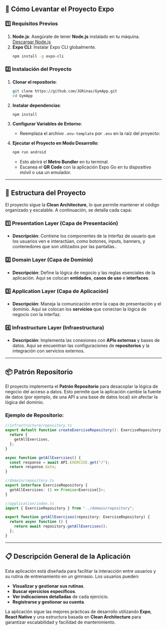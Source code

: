 
## 🔧 Cómo Levantar el Proyecto Expo

### 1️⃣ Requisitos Previos
1. **Node.js**: Asegúrate de tener **Node.js** instalado en tu máquina. [Descargar Node.js](https://nodejs.org/)
2. **Expo CLI**: Instalar Expo CLI globalmente.
   ```bash
   npm install -g expo-cli
   ```

### 2️⃣ Instalación del Proyecto
1. **Clonar el repositorio**:
   ```bash
   git clone https://github.com/JGRinas/GymApp.git
   cd GymApp
   ```

2. **Instalar dependencias**:
   ```bash
   npm install
   ```

3. **Configurar Variables de Entorno**:
   - Reemplaza el archivo `.env-template` por `.env` en la raíz del proyecto:

4. **Ejecutar el Proyecto en Modo Desarrollo**:
   ```bash
   npm run android
   ```
   - Esto abrirá el **Metro Bundler** en tu terminal.
   - Escanea el **QR Code** con la aplicación Expo Go en tu dispositivo móvil o usa un emulador.

---

## 📂 Estructura del Proyecto

El proyecto sigue la **Clean Architecture**, lo que permite mantener el código organizado y escalable. A continuación, se detalla cada capa:

### 1️⃣ **Presentation Layer (Capa de Presentación)**
- **Descripción**: Contiene los componentes de la interfaz de usuario que los usuarios ven e interactúan, como botones, inputs, banners, y contenedores que son utilizados por las pantallas..

### 2️⃣ **Domain Layer (Capa de Dominio)**
- **Descripción**: Define la lógica de negocio y las reglas esenciales de la aplicación. Aquí se colocan **entidades**, **casos de uso** e **interfaces**.

### 3️⃣ **Application Layer (Capa de Aplicación)**
- **Descripción**: Maneja la comunicación entre la capa de presentación y el dominio. Aquí se colocan los **servicios** que conectan la lógica de negocio con la interfaz.

### 4️⃣ **Infrastructure Layer (Infraestructura)**
- **Descripción**: Implementa las conexiones con **APIs externas** y bases de datos. Aquí se encuentran las configuraciones de **repositorios** y la integración con servicios externos.

---

## 📦 Patrón Repositorio

El proyecto implementa el **Patrón Repositorio** para desacoplar la lógica de negocio del acceso a datos. Esto permite que la aplicación cambie la fuente de datos (por ejemplo, de una API a una base de datos local) sin afectar la lógica del dominio.

### Ejemplo de Repositorio:
```typescript
//infrastructure/repository.ts
export default function createExerciseRepository(): ExerciseRepository {
  return {
    getAllExercises,
  };
}

async function getAllExercises() {
  const response = await API.EXERCISE.get("/");
  return response.data;
}

//domain/repository.ts
export interface ExerciseRepository {
  getAllExercises: () => Promise<Exercise[]>;
}

//application/index.ts
import { ExerciseRepository } from "../domain/repository";

export function getAllExercises(repository: ExerciseRepository) {
  return async function () {
    return await repository.getAllExercises();
  };
}
```

---

## 📋 Descripción General de la Aplicación

Esta aplicación está diseñada para facilitar la interacción entre usuarios y su rutina de entrenamiento en un gimnasio. Los usuarios pueden:
- **Visualizar y gestionar sus rutinas**.
- **Buscar ejercicios específicos**.
- **Ver indicaciones detalladas** de cada ejercicio.
- **Registrarse y gestionar su cuenta**.

La aplicación sigue las mejores prácticas de desarrollo utilizando **Expo**, **React Native** y una estructura basada en **Clean Architecture** para garantizar escalabilidad y facilidad de mantenimiento.
